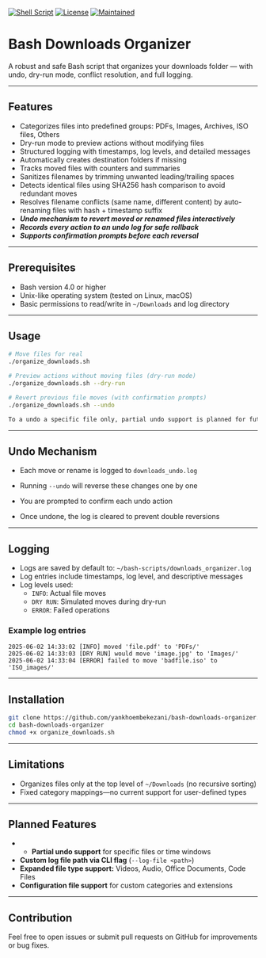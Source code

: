 [![Shell Script](https://img.shields.io/badge/Bash-4.0+-blue?logo=gnu-bash)](https://www.gnu.org/software/bash/)
[![License](https://img.shields.io/github/license/yankhoembekezani/bash-downloads-organizer)](https://github.com/yankhoembekezani/bash-downloads-organizer/blob/main/LICENSE)
[![Maintained](https://img.shields.io/badge/Maintained-yes-brightgreen.svg)](https://github.com/yankhoembekezani/bash-downloads-organizer)


# Bash Downloads Organizer

A robust and safe Bash script that organizes your downloads folder — with undo, dry-run mode, conflict resolution, and full logging.


---

## Features

- Categorizes files into predefined groups: PDFs, Images, Archives, ISO files, Others  
- Dry-run mode to preview actions without modifying files  
- Structured logging with timestamps, log levels, and detailed messages  
- Automatically creates destination folders if missing  
- Tracks moved files with counters and summaries  
- Sanitizes filenames by trimming unwanted leading/trailing spaces 
- Detects identical files using SHA256 hash comparison to avoid redundant moves  
- Resolves filename conflicts (same name, different content) by auto-renaming files with hash + timestamp suffix
- ***Undo mechanism to revert moved or renamed files interactively***
- ***Records every action to an undo log for safe rollback***
- ***Supports confirmation prompts before each reversal***

---

## Prerequisites

- Bash version 4.0 or higher  
- Unix-like operating system (tested on Linux, macOS)  
- Basic permissions to read/write in `~/Downloads` and log directory  

---

## Usage

```bash
# Move files for real
./organize_downloads.sh

# Preview actions without moving files (dry-run mode)
./organize_downloads.sh --dry-run

# Revert previous file moves (with confirmation prompts)
./organize_downloads.sh --undo

To a undo a specific file only, partial undo support is planned for future versions 

```
---
## Undo Mechanism

- Each move or rename is logged to `downloads_undo.log`

- Running `--undo` will reverse these changes one by one

- You are prompted to confirm each undo action

- Once undone, the log is cleared to prevent double reversions


---

## Logging

- Logs are saved by default to: `~/bash-scripts/downloads_organizer.log`  
- Log entries include timestamps, log level, and descriptive messages  
- Log levels used:
  - `INFO`: Actual file moves  
  - `DRY RUN`: Simulated moves during dry-run  
  - `ERROR`: Failed operations  

### Example log entries

```
2025-06-02 14:33:02 [INFO] moved 'file.pdf' to 'PDFs/'
2025-06-02 14:33:03 [DRY RUN] would move 'image.jpg' to 'Images/'
2025-06-02 14:33:04 [ERROR] failed to move 'badfile.iso' to 'ISO_images/'
```

---

## Installation

```bash
git clone https://github.com/yankhoembekezani/bash-downloads-organizer.git
cd bash-downloads-organizer
chmod +x organize_downloads.sh
```

---

## Limitations

- Organizes files only at the top level of `~/Downloads` (no recursive sorting)  
- Fixed category mappings—no current support for user-defined types  

---

## Planned Features

- + **Partial undo support** for specific files or time windows    
- **Custom log file path via CLI flag** (`--log-file <path>`)  
- **Expanded file type support:** Videos, Audio, Office Documents, Code Files  
- **Configuration file support** for custom categories and extensions  

---

## Contribution

Feel free to open issues or submit pull requests on GitHub for improvements or bug fixes.

